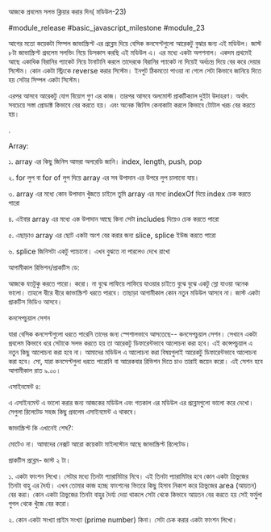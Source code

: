 আজকে প্রবলেম সলভ ক্লিয়ার করার দিন( মডিউল-23)

#module_release #basic_javascript_milestone #module_23

আগের মতো কয়েকটা সিম্পল জাভাস্ক্রিপ্ট এর প্রব্লেম দিয়ে বেসিক কনসেপ্টগুলো আরেকটু বুঝার জন্য এই মডিউল। জাস্ট ৮টা জাভাস্ক্রিপ্ট প্রবলেম সলভিং নিয়ে ডিসকাস করছি এই মডিউল এ। এর মধ্যে একটা অপশনাল। একদম প্রথমেই আছে একাধিক বিরানির প্যাকেট নিয়ে টানাটানি করলে তাদেরকে বিরানির প্যাকেট না দিয়েই অর্ধচন্দ্র দিয়ে বের করে দেয়ার সিস্টেম। কোন একটা স্ট্রিংকে reverse করার সিস্টেম। ইনপুট ঠিকমতো পাওয়া না গেলে সেটা কিভাবে জানিয়ে দিতে হয় সেটার সিম্পল একটা সিস্টেম।

এরপর আসবে আরেকটু যোগ বিয়োগ গুণ এর কাজ। তারপর আসবে অলমোস্ট প্রাকটিক্যাল দুইটা উদাহরণ। অর্থাৎ সবচেয়ে সস্তা প্রোডাক্ট কিভাবে বের করতে হয়। এবং অনেক জিনিস কেনাকাটা করলে কিভাবে টোটাল খরচ বের করতে হয়।

.

Array:

১. array এর কিছু জিনিস আমরা অলরেডি জানি। index, length, push, pop

২. for লুপ বা for of লুপ দিয়ে array এর সব উপাদান এর উপরে লুপ চালানো যায়।

৩. array এর মধ্যে কোন উপাদান খুঁজতে চাইলে তুমি array এর মধ্যে indexOf দিয়ে index চেক করতে পারো

৪. এইবার array এর মধ্যে এক উপাদান আছে কিনা সেটা includes দিয়েও চেক করতে পারো

৫. এছাড়াও array এর ছোট একটা অংশ বের করার জন্য slice, splice ইউজ করতে পারো

৬. splice জিনিসটা একটু প্যাচানো। এখন বুঝতে না পারলেও দেখে রাখো

আগামীকাল রিভিশন/প্রাকটিস ডে:

আজকে যতটুকু করতে পারো। করো। না বুঝে লাফিয়ে লাফিয়ে যাওয়ার চাইতে বুঝে বুঝে একটু স্লো যাওয়া অনেক ভালো। তাহলে ধীরে ধীরে জাভাস্ক্রিপ্ট ধরতে পারবে। তাছাড়া আগামীকাল কোন নতুন মডিউল আসবে না। জাস্ট একটা প্রাকটিস ভিডিও আসবে।

কনসেপচুয়াল সেশন

যারা বেসিক কনসেপ্টগুলো ধরতে পারেনি তাদের জন্য স্পেশালভাবে আসতেছে-- কনসেপচুয়াল সেশন। সেখানে একটা প্রবলেম কিভাবে ধরে সেটাকে সলভ করতে হয় তা আরেকটু ডিফারেন্টভাবে আলোচনা করা হবে। এই কন্সেপচুয়াল এ নতুন কিছু আলোচনা করা হবে না। আমাদের মডিউল এ আলোচনা করা বিষয়গুলাই আরেকটু ডিফারেন্টভাবে আলোচনা করা হবে। সো, যারা কনসেপ্টগুলা ধরতে পারোনি বা আরেকবার রিভিশন দিতে চাও তারাই জয়েন করো। এই সেশন হবে আগামীকাল রাত ৯.০০।

এসাইনমেন্ট ৪:

এ এসাইনমেন্ট এ ভালো করার জন্য আজকের মডিউল এবং গতকাল এর মডিউল এর প্রব্লেমগুলো ভালো করে দেখো। সেগুলা রিলেটেড সহজ কিছু প্রবলেম এসাইনমেন্ট এ থাকবে।

জাভাস্ক্রিপ্ট কি এখানেই শেষ?:

মোটেও না। আমাদের নেক্সট আরো কয়েকটা মাইলস্টোন আছে জাভাস্ক্রিপ্ট রিলেটেড।

প্রাকটিস প্রব্লেম- জাস্ট ২ টা।

১. একটা ফাংশন লিখো। সেটার মধ্যে তিনটা প্যারামিটার নিবে। এই তিনটা প্যারামিটার হবে কোন একটা ত্রিভুজের তিনটা বাহু এর দৈর্য্য। এখন তোমার কাজ হচ্ছে ফাংশনের ভিতরে কিছু হিসাব নিকাশ করে ত্রিভুজের area (আয়তন) বের করা। কোন একটা ত্রিভুজের তিনটা বাহুর দৈর্য্য দেয়া থাকলে সেটা থেকে কিভাবে আয়তন বের করতে হয় সেই ফর্মুলা গুগল থেকে খুঁজে বের করো।

২. কোন একটা সংখ্যা প্রাইম সংখ্যা (prime number) কিনা। সেটা চেক করার একটা ফাংশন লিখো।